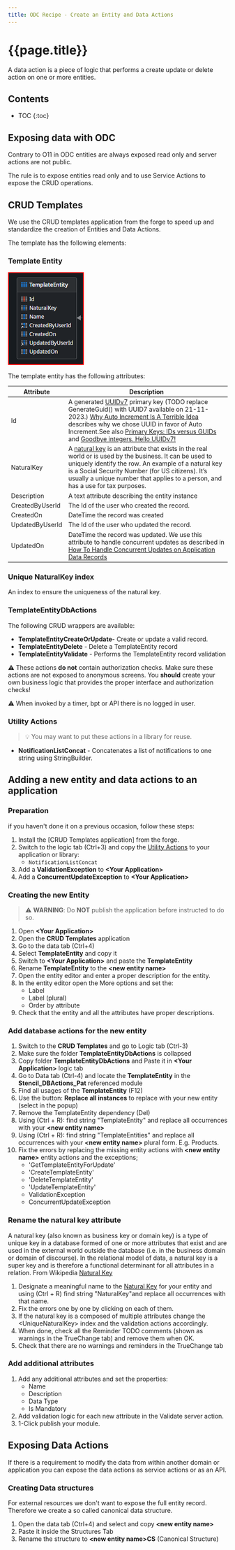 ```yaml
---
title: ODC Recipe - Create an Entity and Data Actions
---
```

# {{page.title}}

A data action is a piece of logic that performs a create update or delete action on one or more entities.

## Contents

* TOC
{:toc}

## Exposing data with ODC

Contrary to O11 in ODC entities are always exposed read only and server actions are not public.

The rule is to expose entities read only and to use Service Actions to expose the CRUD operations.

## CRUD Templates

We use the CRUD templates application from the forge to speed up and standardize the creation of Entities and Data Actions.

The template has the following elements:

### Template Entity

![Template Entity](/ODC-recipes/images/TemplateEntity.png)

The template entity has the following attributes:

| Attribute | Description |
| --- | --- |
| Id | A generated [UUIDv7] primary key (TODO replace GenerateGuid() with UUID7 available on 21-11-2023.) [Why Auto Increment Is A Terrible Idea] describes why we chose UUID in favor of Auto Increment.See also [Primary Keys: IDs versus GUIDs] and [Goodbye integers. Hello UUIDv7!]|
| NaturalKey | A [natural key] is an attribute that exists in the real world or is used by the business. It can be used to uniquely identify the row. An example of a natural key is a Social Security Number (for US citizens). It’s usually a unique number that applies to a person, and has a use for tax purposes. |
| Description | A text attribute describing the entity instance |
| CreatedByUserId | The Id of the user who created the record. |
| CreatedOn | DateTime the record was created |
| UpdatedByUserId | The Id of the user who updated the record. |
| UpdatedOn | DateTime the record was updated. We use this attribute to handle concurrent updates as described in [How To Handle Concurrent Updates on Application Data Records] |

### Unique NaturalKey index

An index to ensure the uniqueness of the natural key.

### TemplateEntityDbActions

The following CRUD wrappers are available:

* **TemplateEntityCreateOrUpdate**- Create or update a valid record.
* **TemplateEntityDelete** - Delete a TemplateEntity record
* **TemplateEntityValidate** - Performs the TemplateEntity record validation

:warning: These actions **do not** contain authorization checks. Make sure these actions are not exposed to anonymous screens. You **should** create your own business logic that provides the proper interface and authorization checks!

:warning: When invoked by a timer, bpt or API there is no logged in user.

### Utility Actions

> :bulb: You may want to put these actions in a library for reuse.

* **NotificationListConcat** - Concatenates a list of notifications to one string using StringBuilder.

## Adding a new entity and data actions to an application

### Preparation

if you haven't done it on a previous occasion, follow these steps:

1. Install the [CRUD Templates application] from the forge.
1. Switch to the logic tab (Ctrl+3) and copy the [Utility Actions](#utility-actions) to your application or library:
    * `NotificationListConcat`
1. Add a **ValidationException** to **\<Your Application\>**
1. Add a **ConcurrentUpdateException** to **\<Your Application\>**

### Creating the new Entity

> :warning: **WARNING**:  Do **NOT** publish the application before instructed to do so.

1. Open **\<Your Application\>**
1. Open the **CRUD Templates** application
1. Go to the data tab (Ctrl+4)
1. Select **TemplateEntity** and copy it
1. Switch to **\<Your Application\>** and paste the **TemplateEntity**
1. Rename **TemplateEntity** to the **\<new entity name\>**
1. Open the entity editor and enter a proper description for the entity.
1. In the entity editor open the More options and set the:
    * Label
    * Label (plural)
    * Order by attribute
1. Check that the entity and all the attributes have proper descriptions.

### Add database actions for the new entity

1. Switch to the **CRUD Templates** and go to Logic tab (Ctrl-3)
1. Make sure the folder **TemplateEntityDbActions** is collapsed
1. Copy folder **TemplateEntityDbActions** and Paste it in **\<Your Application\>** logic tab
1. Go to Data tab (Ctrl-4) and locate the **TemplateEntity** in the **Stencil_DBActions_Pat** referenced module
1. Find all usages of the **TemplateEntity** (F12)
1. Use the button: **Replace all instances** to replace with your new entity (select in the popup)
1. Remove the TemplateEntity dependency (Del)
1. Using (Ctrl + R): find string "TemplateEntity" and replace all occurrences with your **\<new entity name\>**
1. Using (Ctrl + R): find string "TemplateEntities" and replace all occurrences with your **\<new entity name\>** plural form. E.g. Products.
1. Fix the errors by replacing the missing entity actions with **\<new entity name\>** entity actions and the exceptions;
    * 'GetTemplateEntityForUpdate'
    * 'CreateTemplateEntity'
    * 'DeleteTemplateEntity'
    * 'UpdateTemplateEntity'
    * ValidationException
    * ConcurrentUpdateException

### Rename the natural key attribute

A natural key (also known as business key or domain key) is a type of unique key in a database formed of one or more attributes that exist and are used in the external world outside the database (i.e. in the business domain or domain of discourse). In the relational model of data, a natural key is a super key and is therefore a functional determinant for all attributes in a relation. From Wikipedia [Natural Key]

1. Designate a meaningful name to the [Natural Key] for your entity and using (Ctrl + R) find string "NaturalKey"and replace all occurrences with that name.
1. Fix the errors one by one by clicking on each of them.
1. If the natural key is a composed of multiple attributes change the \<UniqueNaturalKey\> index and the validation actions accordingly.
1. When done, check all the Reminder TODO comments (shown as warnings in the TrueChange tab) and remove them when OK.
1. Check that there are no warnings and reminders in the TrueChange tab

### Add additional attributes

1. Add any additional attributes and set the properties:
    * Name
    * Description
    * Data Type
    * Is Mandatory
1. Add validation logic for each new attribute in the Validate server action.
1. 1-Click publish your module.

## Exposing Data Actions

If there is a requirement to modify the data from within another domain or application you can expose the data actions as service actions or as an API.

### Creating Data structures

For external resources we don't want to expose the full entity record. Therefore we create a so called canonical data structure.

1. Open the data tab (Ctrl+4) and select and copy **\<new entity name\>**
1. Paste it inside the Structures Tab
1. Rename the structure to **\<new entity name\>CS** (Canonical Structure)

[UUIDv7]: https://uuid7.com/
[Natural Key]: https://en.wikipedia.org/wiki/Natural_key
[How To Handle Concurrent Updates on Application Data Records]: https://success.outsystems.com/documentation/how_to_guides/data/how_to_handle_concurrent_updates_on_application_data_records/
[Why Auto Increment Is A Terrible Idea]: https://www.clever-cloud.com/blog/engineering/2015/05/20/why-auto-increment-is-a-terrible-idea/
[Primary Keys: IDs versus GUIDs]: https://blog.codinghorror.com/primary-keys-ids-versus-guids/
[Goodbye integers. Hello UUIDv7!]: https://buildkite.com/blog/goodbye-integers-hello-uuids
